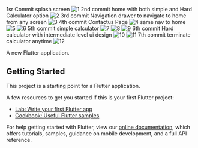 1sr Commit splash screen
![1](https://user-images.githubusercontent.com/80968009/117549945-c7299800-b056-11eb-89fd-888f65ea2946.png)
2nd commit home with both simple and Hard Calculator option
![2](https://user-images.githubusercontent.com/80968009/117549946-c98bf200-b056-11eb-84bd-0f0722e92697.png)
3rd commit Navigation drawer to navigate to home from any screen
![3](https://user-images.githubusercontent.com/80968009/117549947-cb55b580-b056-11eb-81dc-e16392b701db.png)
4th commit Contactus Page
![4](https://user-images.githubusercontent.com/80968009/117549948-cbee4c00-b056-11eb-8523-7b9043e9c39a.png)
same nav to home
![5](https://user-images.githubusercontent.com/80968009/117549949-cd1f7900-b056-11eb-904a-dfb249f28770.png)
![6](https://user-images.githubusercontent.com/80968009/117549950-ce50a600-b056-11eb-97e9-de4efa616583.png)
5th commit simple calculator
![7](https://user-images.githubusercontent.com/80968009/117549952-cee93c80-b056-11eb-9229-b5774be925dd.png)
![8](https://user-images.githubusercontent.com/80968009/117549954-d01a6980-b056-11eb-9a32-2be9f148c074.png)
![9](https://user-images.githubusercontent.com/80968009/117549957-d14b9680-b056-11eb-9606-98332e54fe62.png)
6th commit Hard calculator with intermediate level ui design
![10](https://user-images.githubusercontent.com/80968009/117549958-d1e42d00-b056-11eb-9f66-6a16622c56b2.png)
![11](https://user-images.githubusercontent.com/80968009/117549959-d3155a00-b056-11eb-82ac-582f620245c4.png)
7th commit terminate calculator anytime
![12](https://user-images.githubusercontent.com/80968009/117549960-d4468700-b056-11eb-9480-107ae84f1a93.png)





A new Flutter application.

## Getting Started

This project is a starting point for a Flutter application.

A few resources to get you started if this is your first Flutter project:

- [Lab: Write your first Flutter app](https://flutter.dev/docs/get-started/codelab)
- [Cookbook: Useful Flutter samples](https://flutter.dev/docs/cookbook)

For help getting started with Flutter, view our
[online documentation](https://flutter.dev/docs), which offers tutorials,
samples, guidance on mobile development, and a full API reference.
